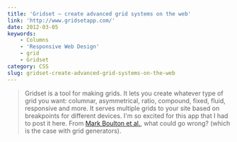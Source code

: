 ```yaml
---
title: 'Gridset – create advanced grid systems on the web'
link: 'http://www.gridsetapp.com/'
date: 2012-03-05
keywords:
    - Columns
    - 'Responsive Web Design'
    - grid
    - Gridset
category: CSS
slug: gridset-create-advanced-grid-systems-on-the-web
---
```


> Gridset is a tool for making grids. It lets you create whatever type of grid you want: columnar,
> asymmetrical, ratio, compound, fixed, fluid, responsive and more. It serves multiple grids to your
> site based on breakpoints for different devices. I'm so excited for this app that I had to post it
> here. From [Mark Boulton et al.](http://markboultondesign.com/), what could go wrong? (which is
> the case with grid generators).
